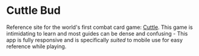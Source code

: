# Cuttle Bud

Reference site for the world's first combat card game: [Cuttle](https://en.wikipedia.org/wiki/Cuttle). This game is intimidating to learn and most guides can be dense and confusing - This app is fully responsive and is specifically *suited* to mobile use for easy reference while playing.
